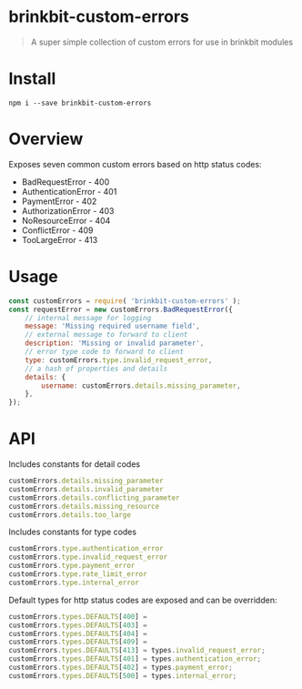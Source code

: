 # brinkbit-custom-errors

> A super simple collection of custom errors for use in brinkbit modules

# Install

```
npm i --save brinkbit-custom-errors
```

# Overview

Exposes seven common custom errors based on http status codes:

- BadRequestError - 400
- AuthenticationError - 401
- PaymentError - 402
- AuthorizationError - 403
- NoResourceError - 404
- ConflictError - 409
- TooLargeError - 413

# Usage

```javascript
const customErrors = require( 'brinkbit-custom-errors' );
const requestError = new customErrors.BadRequestError({
    // internal message for logging
    message: 'Missing required username field',
    // external message to forward to client
    description: 'Missing or invalid parameter',
    // error type code to forward to client
    type: customErrors.type.invalid_request_error,
    // a hash of properties and details
    details: {
        username: customErrors.details.missing_parameter,
    },
});
```

# API

Includes constants for detail codes

```javascript
customErrors.details.missing_parameter
customErrors.details.invalid_parameter
customErrors.details.conflicting_parameter
customErrors.details.missing_resource
customErrors.details.too_large
```

Includes constants for type codes

```javascript
customErrors.type.authentication_error
customErrors.type.invalid_request_error
customErrors.type.payment_error
customErrors.type.rate_limit_error
customErrors.type.internal_error
```

Default types for http status codes are exposed and can be overridden:

```javascript
customErrors.types.DEFAULTS[400] =
customErrors.types.DEFAULTS[403] =
customErrors.types.DEFAULTS[404] =
customErrors.types.DEFAULTS[409] =
customErrors.types.DEFAULTS[413] = types.invalid_request_error;
customErrors.types.DEFAULTS[401] = types.authentication_error;
customErrors.types.DEFAULTS[402] = types.payment_error;
customErrors.types.DEFAULTS[500] = types.internal_error;
```
